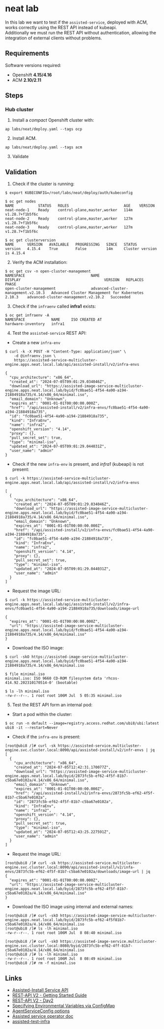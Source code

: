 # neat lab
In this lab we want to test if the `assisted-service`, deployed with ACM, works correctly using the REST API instead of kubeapi.  
Additionally we must run the REST API without authentication, allowing the integration of external clients without problems.

## Requirements
Software versions required:
* Openshift **4.15/4.16**
* ACM **2.10/2.11**

## Steps
### Hub cluster
1. Install a _compact_ Openshift cluster with:
```shell
ap labs/neat/deploy.yaml --tags ocp
```
2. Install ACM.
```shell
ap labs/neat/deploy.yaml --tags acm
```
3. Validate

## Validation
1. Check if the cluster is running:
```shell
$ export KUBECONFIG=/root/labs/neat/deploy/auth/kubeconfig

$ oc get nodes
NAME           STATUS   ROLES                         AGE    VERSION
neat-node-1    Ready    control-plane,master,worker   114m   v1.28.7+f1b5f6c
neat-node-2    Ready    control-plane,master,worker   127m   v1.28.7+f1b5f6c
neat-node-3    Ready    control-plane,master,worker   127m   v1.28.7+f1b5f6c

$ oc get clusterversion
NAME      VERSION   AVAILABLE   PROGRESSING   SINCE   STATUS
version   4.15.4    True        False         14m     Cluster version is 4.15.4
```
2. Verify the ACM installation:
```shell
$ oc get csv -n open-cluster-management
NAMESPACE                              NAME                                  DISPLAY                                      VERSION   REPLACES                              PHASE
open-cluster-management                advanced-cluster-management.v2.10.3   Advanced Cluster Management for Kubernetes   2.10.3    advanced-cluster-management.v2.10.2   Succeeded
```
3. Check if the `infraenv` called **infra1** exists:
```shell
$ oc get infraenv -A
NAMESPACE            NAME     ISO CREATED AT
hardware-inventory   infra1
```
4. Test the `assisted-service` REST API:
* Create a new `infra-env`
```shell
$ curl -k -X POST -H "Content-Type: application/json" \
    -d @infraenv.json \
    https://assisted-service-multicluster-engine.apps.neat.local.lab/api/assisted-install/v2/infra-envs

{
  "cpu_architecture": "x86_64",
  "created_at": "2024-07-05T09:01:29.034046Z",
  "download_url": "https://assisted-image-service-multicluster-engine.apps.neat.local.lab/byid/fc0bae51-4f54-4a90-a194-21884918a735/4.14/x86_64/minimal.iso",
  "email_domain": "Unknown",
  "expires_at": "0001-01-01T00:00:00.000Z",
  "href": "/api/assisted-install/v2/infra-envs/fc0bae51-4f54-4a90-a194-21884918a735",
  "id": "fc0bae51-4f54-4a90-a194-21884918a735",
  "kind": "InfraEnv",
  "name": "infra2",
  "openshift_version": "4.14",
  "proxy": {},
  "pull_secret_set": true,
  "type": "minimal-iso",
  "updated_at": "2024-07-05T09:01:29.044031Z",
  "user_name": "admin"
}
```
* Check if the new `infra-env` is present, and _infra1_ (kubeapi) is not present:
```shell
$ curl -k https://assisted-service-multicluster-engine.apps.neat.local.lab/api/assisted-install/v2/infra-envs

[
  {
    "cpu_architecture": "x86_64",
    "created_at": "2024-07-05T09:01:29.034046Z",
    "download_url": "https://assisted-image-service-multicluster-engine.apps.neat.local.lab/byid/fc0bae51-4f54-4a90-a194-21884918a735/4.14/x86_64/minimal.iso",
    "email_domain": "Unknown",
    "expires_at": "0001-01-01T00:00:00.000Z",
    "href": "/api/assisted-install/v2/infra-envs/fc0bae51-4f54-4a90-a194-21884918a735",
    "id": "fc0bae51-4f54-4a90-a194-21884918a735",
    "kind": "InfraEnv",
    "name": "infra2",
    "openshift_version": "4.14",
    "proxy": {},
    "pull_secret_set": true,
    "type": "minimal-iso",
    "updated_at": "2024-07-05T09:01:29.044031Z",
    "user_name": "admin"
  }
]
```
* Request the image URL:
```shell
$ curl -k https://assisted-service-multicluster-engine.apps.neat.local.lab/api/assisted-install/v2/infra-envs/fc0bae51-4f54-4a90-a194-21884918a735/downloads/image-url

{
  "expires_at": "0001-01-01T00:00:00.000Z",
  "url": "https://assisted-image-service-multicluster-engine.apps.neat.local.lab/byid/fc0bae51-4f54-4a90-a194-21884918a735/4.14/x86_64/minimal.iso"
}
```
* Download the ISO image:
```shell
$ curl -skO https://assisted-image-service-multicluster-engine.apps.neat.local.lab/byid/fc0bae51-4f54-4a90-a194-21884918a735/4.14/x86_64/minimal.iso

$ file minimal.iso
minimal.iso: ISO 9660 CD-ROM filesystem data 'rhcos-414.92.202310170514-0' (bootable)

$ ls -lh minimal.iso
-rw-r--r--. 1 root root 106M Jul  5 05:35 minimal.iso
```
5. Test the REST API form an internal pod:
* Start a pod within the cluster:
```shell
$ oc run -n default --image=registry.access.redhat.com/ubi8/ubi:latest ubi8 -it --restart=Never
```
* Check if the `infra-env` is present:
```shell
[root@ubi8 /]# curl -sk https://assisted-service.multicluster-engine.svc.cluster.local:8090/api/assisted-install/v2/infr-envs | jq
[
  {
    "cpu_architecture": "x86_64",
    "created_at": "2024-07-05T12:42:31.170077Z",
    "download_url": "https://assisted-image-service-multicluster-engine.apps.neat.local.lab/byid/2873fc5b-ef62-4f5f-81b7-c5ba67e0102a/4.14/x86_64/minimal.iso",
    "email_domain": "Unknown",
    "expires_at": "0001-01-01T00:00:00.000Z",
    "href": "/api/assisted-install/v2/infra-envs/2873fc5b-ef62-4f5f-81b7-c5ba67e0102a",
    "id": "2873fc5b-ef62-4f5f-81b7-c5ba67e0102a",
    "kind": "InfraEnv",
    "name": "infra2",
    "openshift_version": "4.14",
    "proxy": {},
    "pull_secret_set": true,
    "type": "minimal-iso",
    "updated_at": "2024-07-05T12:43:25.227591Z",
    "user_name": "admin"
  }
]
```
* Request the image URL:
```shell
[root@ubi8 /]# curl -sk https://assisted-service.multicluster-engine.svc.cluster.local:8090/api/assisted-install/v2/infa-envs/2873fc5b-ef62-4f5f-81b7-c5ba67e0102a/downloads/image-url | jq
{
  "expires_at": "0001-01-01T00:00:00.000Z",
  "url": "https://assisted-image-service-multicluster-engine.apps.neat.local.lab/byid/2873fc5b-ef62-4f5f-81b7-c5ba67e0102a/4.14/x86_64/minimal.iso"
}
```
* Download the ISO image using internal and external names:
```shell
[root@ubi8 /]# curl -skO https://assisted-image-service-multicluster-engine.apps.neat.local.lab/byid/2873fc5b-ef62-4f5f81b7-c5ba67e0102a/4.14/x86_64/minimal.iso
[root@ubi8 /]# ls -lh minimal.iso
-rw-r--r--. 1 root root 106M Jul  8 08:40 minimal.iso

[root@ubi8 /]# curl -skO https://assisted-image-service.multicluster-engine.svc.cluster.local:8080/byid/2873fc5b-ef62-4ff-81b7-c5ba67e0102a/4.14/x86_64/minimal.iso
[root@ubi8 /]# ls -lh minimal.iso
-rw-r--r--. 1 root root 106M Jul  8 08:49 minimal.iso
[root@ubi8 /]# rm -f minimal.iso
```

## Links
* [Assisted-Install Service API](https://developers.redhat.com/api-catalog/api/assisted-install-service)
* [REST-API V2 - Getting Started Guide](https://github.com/openshift/assisted-service/blob/master/docs/user-guide/rest-api-getting-started.md)
* [REST-API V2 - Day2](https://github.com/openshift/assisted-service/blob/master/docs/user-guide/rest-api-day2.md)
* [Specifying Environmental Variables via ConfigMap](https://github.com/openshift/assisted-service/blob/master/docs/operator.md#specifying-environmental-variables-via-configmap)
* [AgentServiceConfig options](https://github.com/openshift/assisted-service/blob/b7116f3a023014bbc5290a071aeb2326c00711e1/internal/controller/controllers/agentserviceconfig_controller.go#L1189)
* [Assisted service operator doc](https://github.com/openshift/assisted-service/blob/master/docs/operator.md#operator-build-and-deployment)
* [assisted-test-infra](https://github.com/openshift/assisted-test-infra?tab=readme-ov-file#deployment-parameters)
